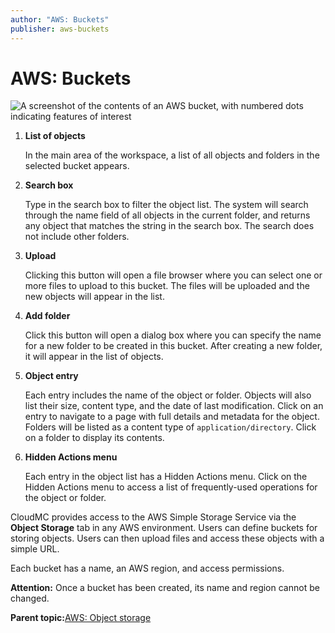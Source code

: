 ```yaml
---
author: "AWS: Buckets"
publisher: aws-buckets
---
```


# AWS: Buckets

![A screenshot of the contents of an AWS bucket, with numbered dots indicating features of interest](aws-objectstorage-filelist-numdots-en.png "List of objects in an AWS bucket")

1.  **List of objects**

    In the main area of the workspace, a list of all objects and folders in the selected bucket appears.

2.  **Search box**

    Type in the search box to filter the object list. The system will search through the name field of all objects in the current folder, and returns any object that matches the string in the search box. The search does not include other folders.

3.  **Upload**

    Clicking this button will open a file browser where you can select one or more files to upload to this bucket. The files will be uploaded and the new objects will appear in the list.

4.  **Add folder**

    Click this button will open a dialog box where you can specify the name for a new folder to be created in this bucket. After creating a new folder, it will appear in the list of objects.

5.  **Object entry**

    Each entry includes the name of the object or folder. Objects will also list their size, content type, and the date of last modification. Click on an entry to navigate to a page with full details and metadata for the object. Folders will be listed as a content type of `application/directory`. Click on a folder to display its contents.

6.  **Hidden Actions menu**

    Each entry in the object list has a Hidden Actions menu. Click on the Hidden Actions menu to access a list of frequently-used operations for the object or folder.


CloudMC provides access to the AWS Simple Storage Service via the **Object Storage** tab in any AWS environment. Users can define buckets for storing objects. Users can then upload files and access these objects with a simple URL.

Each bucket has a name, an AWS region, and access permissions.

**Attention:** Once a bucket has been created, its name and region cannot be changed.

**Parent topic:**[AWS: Object storage](aws-object_storage.md)


